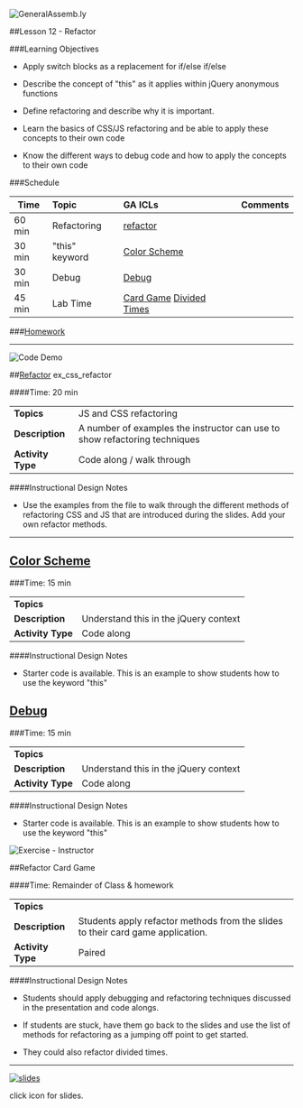 ![GeneralAssemb.ly](../../img/icons/instr_agenda.png)


##Lesson 12 - Refactor


###Learning Objectives

*	Apply switch blocks as a replacement for if/else if/else 

*	Describe the concept of "this" as it applies within jQuery anonymous functions

*	Define refactoring and describe why it is important.

*	Learn the basics of CSS/JS refactoring and be able to apply these concepts to their own code

*	Know the different ways to debug code and how to apply the concepts to their own code



###Schedule


| Time        | Topic| GA ICLs| Comments |
| ------------- |:-------------|:-------------------|:----------------|
| 60 min | Refactoring | [refactor]() |  
| 30 min | "this" keyword| [Color Scheme]() |  |
| 30 min | Debug | [Debug]() |  |
| 45 min | Lab Time| [Card Game]() [Divided Times]()|  |


###[Homework](../Homework/)


---

![Code Demo](../../img/icons/instr_code_along.png)

##[Refactor](starter_code/refactor)
ex_css_refactor

####Time: 20 min

| | |
| ------------- |:-------------|
| __Topics__ |JS and CSS refactoring  | 
| __Description__| A number of examples the instructor can use to show refactoring techniques|    
| __Activity Type__|Code along / walk through| 


####Instructional Design Notes 

*	Use the examples from the file to walk through the different methods of refactoring CSS and JS that are introduced during the slides. Add your own refactor methods.

---


## [Color Scheme](solution/color_scheme_this)

###Time: 15 min

| | |
| ------------- |:-------------|
| __Topics__ |  | 
| __Description__| Understand this in the jQuery context |   
| __Activity Type__| Code along | 
 
 

####Instructional Design Notes

*	Starter code is available. This is an  example to show students how to use the keyword "this"


## [Debug](solution/debug)

###Time: 15 min

| | |
| ------------- |:-------------|
| __Topics__ |  | 
| __Description__| Understand this in the jQuery context |   
| __Activity Type__| Code along | 
 
 

####Instructional Design Notes

*	Starter code is available. This is an  example to show students how to use the keyword "this"



![Exercise - Instructor](../../img/icons/instr_lab.png)

##Refactor Card Game

####Time: Remainder of Class & homework

| | |
| ------------- |:-------------|
| __Topics__ |  | 
| __Description__| Students apply refactor methods from the slides to their card game application. |    
| __Activity Type__| Paired | 


####Instructional Design Notes 

*	Students should apply debugging and refactoring techniques discussed in the presentation and code alongs. 

*	If students are stuck, have them go back to the slides and use the list of methods for refactoring as a jumping off point to get started.

*	They could also refactor divided times.

---


[![slides](../../img/icons/slides.png)](slides.md)

click icon for slides.

